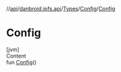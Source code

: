 //[api](../../../index.md)/[danbroid.ipfs.api](../../index.md)/[Types](../index.md)/[Config](index.md)/[Config](-config.md)



# Config  
[jvm]  
Content  
fun [Config](-config.md)()  



